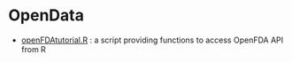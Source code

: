 # OpenData


*  [openFDAtutorial.R](https://github.com/serayamaouche/OpenData/blob/master/openFDAtutorial.R) : a script providing functions to access OpenFDA API from R


